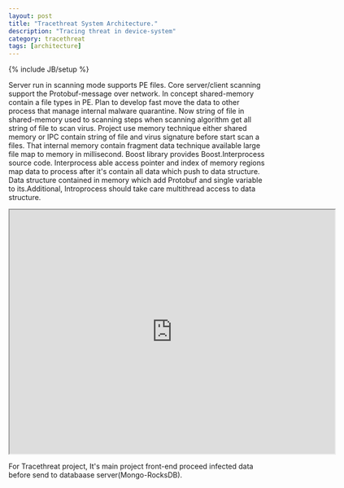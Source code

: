 ```yaml
---
layout: post
title: "Tracethreat System Architecture."
description: "Tracing threat in device-system"
category: tracethreat
tags: [architecture]
---
```

{% include JB/setup %}

Server run in scanning mode supports PE files. Core server/client scanning support the Protobuf-message over network. In concept shared-memory contain a file types in PE. Plan to develop fast move the data to other process that manage internal malware quarantine. Now string of file in shared-memory used to scanning steps when scanning algorithm get all string of file to scan virus. Project use memory technique either shared memory or IPC contain string of file and virus signature before start scan a files. That internal memory contain fragment data technique available large file map to memory in millisecond. Boost library provides Boost.Interprocess source code. Interprocess able access pointer and index of memory regions map data to process after it's contain all data which push to data structure. Data structure contained in memory which add  Protobuf and single variable to its.Additional, Introprocess should take care multithread access to data structure.


<iframe src="https://drive.google.com/file/d/0B5Z4numXwfnAMjZFR0RQM1E0SHc/preview" width="640" height="480"></iframe>

For Tracethreat project, It's main project front-end proceed infected data before send to databaase server(Mongo-RocksDB).


